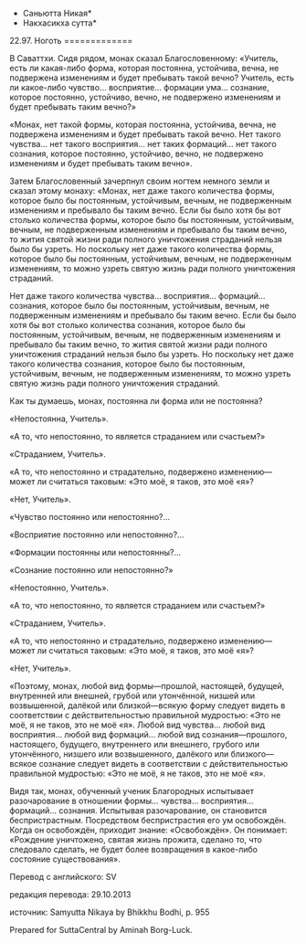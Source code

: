 * Саньютта Никая*
* Накхасикха сутта*

22\.97\. Ноготь
\=\=\=\=\=\=\=\=\=\=\=\=\=

В Саваттхи\. Сидя рядом, монах сказал Благословенному: «Учитель, есть ли какая\-либо форма, которая постоянна, устойчива, вечна, не подвержена изменениям и будет пребывать такой вечно? Учитель, есть ли какое\-либо чувство… восприятие… формации ума… сознание, которое постоянно, устойчиво, вечно, не подвержено изменениям и будет пребывать таким вечно?»

«Монах, нет такой формы, которая постоянна, устойчива, вечна, не подвержена изменениям и будет пребывать такой вечно\. Нет такого чувства… нет такого восприятия… нет таких формаций… нет такого сознания, которое постоянно, устойчиво, вечно, не подвержено изменениям и будет пребывать таким вечно»\.

Затем Благословенный зачерпнул своим ногтем немного земли и сказал этому монаху: «Монах, нет даже такого количества формы, которое было бы постоянным, устойчивым, вечным, не подверженным изменениям и пребывало бы таким вечно\. Если бы было хотя бы вот столько количества формы, которое было бы постоянным, устойчивым, вечным, не подверженным изменениям и пребывало бы таким вечно, то жития святой жизни ради полного уничтожения страданий нельзя было бы узреть\. Но поскольку нет даже такого количества формы, которое было бы постоянным, устойчивым, вечным, не подверженным изменениям, то можно узреть святую жизнь ради полного уничтожения страданий\.

Нет даже такого количества чувства… восприятия… формаций… сознания, которое было бы постоянным, устойчивым, вечным, не подверженным изменениям и пребывало бы таким вечно\. Если бы было хотя бы вот столько количества сознания, которое было бы постоянным, устойчивым, вечным, не подверженным изменениям и пребывало бы таким вечно, то жития святой жизни ради полного уничтожения страданий нельзя было бы узреть\. Но поскольку нет даже такого количества сознания, которое было бы постоянным, устойчивым, вечным, не подверженным изменениям, то можно узреть святую жизнь ради полного уничтожения страданий\.

Как ты думаешь, монах, постоянна ли форма или не постоянна?

«Непостоянна, Учитель»\.

«А то, что непостоянно, то является страданием или счастьем?»

«Страданием, Учитель»\.

«А то, что непостоянно и страдательно, подвержено изменению—может ли считаться таковым: «Это моё, я таков, это моё «я»?

«Нет, Учитель»\.

«Чувство постоянно или непостоянно?…

«Восприятие постоянно или непостоянно?…

«Формации постоянны или непостоянны?…

«Сознание постоянно или непостоянно?»

«Непостоянно, Учитель»\.

«А то, что непостоянно, то является страданием или счастьем?»

«Страданием, Учитель»\.

«А то, что непостоянно и страдательно, подвержено изменению—может ли считаться таковым: «Это моё, я таков, это моё «я»?

«Нет, Учитель»\.

«Поэтому, монах, любой вид формы—прошлой, настоящей, будущей, внутренней или внешней, грубой или утончённой, низшей или возвышенной, далёкой или близкой—всякую форму следует видеть в соответствии с действительностью правильной мудростью: «Это не моё, я не таков, это не моё «я»\. Любой вид чувства… любой вид восприятия… любой вид формаций… любой вид сознания—прошлого, настоящего, будущего, внутреннего или внешнего, грубого или утончённого, низшего или возвышенного, далёкого или близкого—всякое сознание следует видеть в соответствии с действительностью правильной мудростью: «Это не моё, я не таков, это не моё «я»\.

Видя так, монах, обученный ученик Благородных испытывает разочарование в отношении формы… чувства… восприятия… формаций… сознания\. Испытывая разочарование, он становится беспристрастным\. Посредством беспристрастия его ум освобождён\. Когда он освобождён, приходит знание: «Освобождён»\. Он понимает: «Рождение уничтожено, святая жизнь прожита, сделано то, что следовало сделать, не будет более возвращения в какое\-либо состояние существования»\.

Перевод с английского: SV

редакция перевода: 29\.10\.2013

источник: Samyutta Nikaya by Bhikkhu Bodhi, p\. 955

Prepared for SuttaCentral by Aminah Borg\-Luck\.